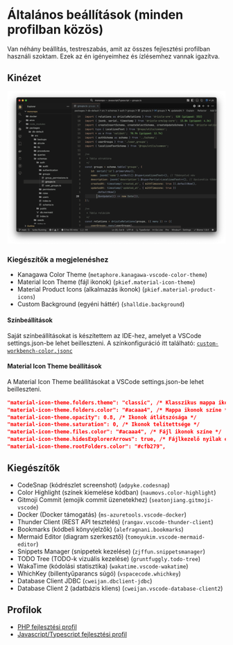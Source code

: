 # Általános beállítások (minden profilban közös)

Van néhány beállítás, testreszabás, amit az összes fejlesztési profilban használi szoktam. Ezek az én igényeimhez és ízlésemhez vannak igazítva.

## Kinézet

![IDE előnézet](images/ide-preview.png)

### Kiegészítők a megjelenéshez
  - Kanagawa Color Theme (`metaphore.kanagawa-vscode-color-theme`)
  - Material Icon Theme (fájl ikonok) (`pkief.material-icon-theme`)
  - Material Product Icons (alkalmazás ikonok) (`pkief.material-product-icons`)
  - Custom Background (egyéni háttér) (`shalldie.background`)

  #### Színbeállítások
  Saját színbeállításokat is készítettem az IDE-hez, amelyet a VSCode settings.json-be lehet beilleszteni. A színkonfiguráció itt található: [`custom-workbench-color.jsonc`](configs/custom-workbench-color.jsonc)

  #### Material Icon Theme beállítások

  A Material Icon Theme beállításokat a VSCode settings.json-be lehet beilleszteni.

```json
"material-icon-theme.folders.theme": "classic", /* Klasszikus mappa ikonok */
"material-icon-theme.folders.color": "#acaaa4", /* Mappa ikonok színe */
"material-icon-theme.opacity": 0.8, /* Ikonok átlátszósága */
"material-icon-theme.saturation": 0, /* Ikonok telítettsége */
"material-icon-theme.files.color": "#acaaa4", /* Fájl ikonok színe */
"material-icon-theme.hidesExplorerArrows": true, /* Fájlkezelő nyilak elrejtése */
"material-icon-theme.rootFolders.color": "#cfb279",
```
## Kiegészítők

- CodeSnap (kódrészlet screenshot) (`adpyke.codesnap`)
- Color Highlight (színek kiemelése kódban) (`naumovs.color-highlight`)
- Gitmoji Commit (emojik commit üzenetekhez) (`seatonjiang.gitmoji-vscode`)
- Docker (Docker támogatás) (`ms-azuretools.vscode-docker`)
- Thunder Client (REST API tesztelés) (`rangav.vscode-thunder-client`)
- Bookmarks (kódbeli könyvjelzők) (`alefragnani.bookmarks`)
- Mermaid Editor (diagram szerkesztő) (`tomoyukim.vscode-mermaid-editor`)
- Snippets Manager (snippetek kezelése) (`zjffun.snippetsmanager`)
- TODO Tree (TODO-k vizuális kezelése) (`gruntfuggly.todo-tree`)
- WakaTime (kódolási statisztika) (`wakatime.vscode-wakatime`)
- WhichKey (billentyűparancs súgó) (`vspacecode.whichkey`)
- Database Client JDBC (`cweijan.dbclient-jdbc`)
- Database Client 2 (adatbázis kliens) (`cweijan.vscode-database-client2`)

## Profilok

- [PHP fejlesztési profil](php.md)
- [Javascript/Typescript fejlesztési profil](javascripttypescript.md)